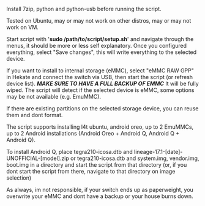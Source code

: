 Install 7zip, python and python-usb before running the script.

Tested on Ubuntu, may or may not work on other distros, may or may not work on VM.

Start script with '**sudo /path/to/script/setup.sh**' and navigate through the menus, it should be more or less self explanatory.
Once you configured everything, select "Save changes", this will write everything to the selected device.

If you want to install to internal storage (eMMC), select "eMMC RAW GPP" in Hekate and connect the switch via USB, then start the script (or refresh device list).
***MAKE SURE TO HAVE A FULL BACKUP OF EMMC*** It will be fully wiped.
The script will detect if the selected device is eMMC, some options may be not available (e.g. EmuMMC). 

If there are existing partitions on the selected storage device, you can reuse them and dont format.


The script supports installing l4t ubuntu, android oreo, up to 2 EmuMMCs, up to 2 Android installations (Android Oreo + Android Q, Android Q + Android Q).

To install Android Q, place tegra210-icosa.dtb and lineage-17.1-[date]-UNOFFICIAL-[model].zip or tegra210-icosa.dtb and system.img, vendor.img, boot.img in a directory and start the script from that directory (or, if you dont start the script from there, navigate to that directory on image selection)


As always, im not responsible, if your switch ends up as paperweight, you overwrite your eMMC and dont have a backup or your house burns down.

